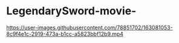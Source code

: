 # LegendarySword-movie-

https://user-images.githubusercontent.com/78851702/163081053-8c9f4e1c-2919-473a-b1cc-a5823bbf12b9.mp4

